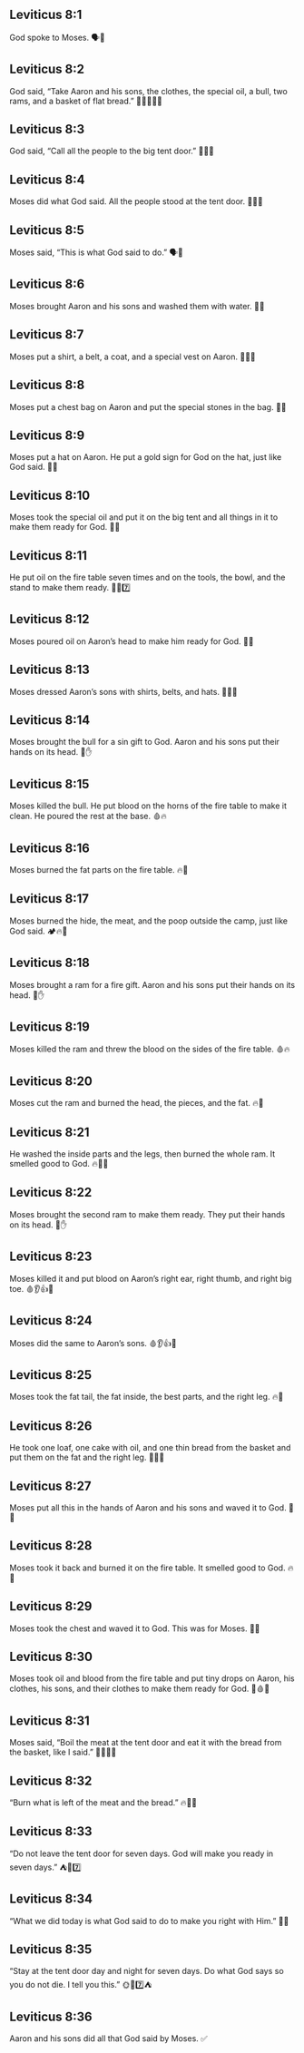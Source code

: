 ## Leviticus 8:1
God spoke to Moses. 🗣️📜
## Leviticus 8:2
God said, “Take Aaron and his sons, the clothes, the special oil, a bull, two rams, and a basket of flat bread.” 🐂🐏🧺🧴👕
## Leviticus 8:3
God said, “Call all the people to the big tent door.” 👥⛺🚪
## Leviticus 8:4
Moses did what God said. All the people stood at the tent door. 👣👥⛺
## Leviticus 8:5
Moses said, “This is what God said to do.” 🗣️📜
## Leviticus 8:6
Moses brought Aaron and his sons and washed them with water. 🚿🧼
## Leviticus 8:7
Moses put a shirt, a belt, a coat, and a special vest on Aaron. 👕🧥🧣
## Leviticus 8:8
Moses put a chest bag on Aaron and put the special stones in the bag. 🎒💎
## Leviticus 8:9
Moses put a hat on Aaron. He put a gold sign for God on the hat, just like God said. 🎩✨
## Leviticus 8:10
Moses took the special oil and put it on the big tent and all things in it to make them ready for God. 🧴⛺
## Leviticus 8:11
He put oil on the fire table seven times and on the tools, the bowl, and the stand to make them ready. 🧴🔥7️⃣
## Leviticus 8:12
Moses poured oil on Aaron’s head to make him ready for God. 🧴🙂
## Leviticus 8:13
Moses dressed Aaron’s sons with shirts, belts, and hats. 👕🧣🎩
## Leviticus 8:14
Moses brought the bull for a sin gift to God. Aaron and his sons put their hands on its head. 🐂✋
## Leviticus 8:15
Moses killed the bull. He put blood on the horns of the fire table to make it clean. He poured the rest at the base. 🩸🔥
## Leviticus 8:16
Moses burned the fat parts on the fire table. 🔥🥩
## Leviticus 8:17
Moses burned the hide, the meat, and the poop outside the camp, just like God said. 🏕️🔥🚫
## Leviticus 8:18
Moses brought a ram for a fire gift. Aaron and his sons put their hands on its head. 🐏✋
## Leviticus 8:19
Moses killed the ram and threw the blood on the sides of the fire table. 🩸🔥
## Leviticus 8:20
Moses cut the ram and burned the head, the pieces, and the fat. 🔥🔪
## Leviticus 8:21
He washed the inside parts and the legs, then burned the whole ram. It smelled good to God. 🔥🚿🙂
## Leviticus 8:22
Moses brought the second ram to make them ready. They put their hands on its head. 🐏✋
## Leviticus 8:23
Moses killed it and put blood on Aaron’s right ear, right thumb, and right big toe. 🩸👂👍🦶
## Leviticus 8:24
Moses did the same to Aaron’s sons. 🩸👂👍🦶
## Leviticus 8:25
Moses took the fat tail, the fat inside, the best parts, and the right leg. 🔥🥩
## Leviticus 8:26
He took one loaf, one cake with oil, and one thin bread from the basket and put them on the fat and the right leg. 🧺🍞🧴
## Leviticus 8:27
Moses put all this in the hands of Aaron and his sons and waved it to God. 👋🙏
## Leviticus 8:28
Moses took it back and burned it on the fire table. It smelled good to God. 🔥🙂
## Leviticus 8:29
Moses took the chest and waved it to God. This was for Moses. 👋🍖
## Leviticus 8:30
Moses took oil and blood from the fire table and put tiny drops on Aaron, his clothes, his sons, and their clothes to make them ready for God. 🧴🩸👕
## Leviticus 8:31
Moses said, “Boil the meat at the tent door and eat it with the bread from the basket, like I said.” 🍖🍲🍞⛺
## Leviticus 8:32
“Burn what is left of the meat and the bread.” 🔥🍖🍞
## Leviticus 8:33
“Do not leave the tent door for seven days. God will make you ready in seven days.” ⛺🚪7️⃣
## Leviticus 8:34
“What we did today is what God said to do to make you right with Him.” 📜🙏
## Leviticus 8:35
“Stay at the tent door day and night for seven days. Do what God says so you do not die. I tell you this.” 🌞🌙7️⃣⛺
## Leviticus 8:36
Aaron and his sons did all that God said by Moses. ✅
